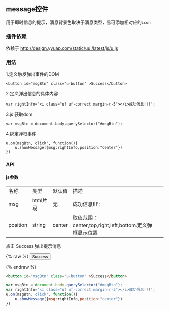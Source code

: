 ## message控件

用于即时信息的提示，消息背景色取决于消息类型，易可添加相对应的`icon`

### 插件依赖

依赖于 http://design.yyuap.com/static/uui/latest/js/u.js

### 用法

1.定义触发弹出事件的DOM

```
<button id="msgBtn" class="u-button" >Success</button>

```
2.定义弹出信息的具体内容

```
var rightInfo='<i class="uf uf-correct margin-r-5"></i>成功信息!!!';

```

3.js 获取dom

```
var msgBtn = document.body.querySelector("#msgBtn");

```

4.绑定弹框事件

```
u.on(msgBtn,'click', function(){
    u.showMessage({msg:rightInfo,position:"center"})
})

```

### API

#### js参数
<table>
  <tbody>
  	  <tr>
	    <td>名称</td>
	    <td>类型</td>
	    <td>默认值</td>
	    <td>描述</td>
	    <td></td>
	  </tr>
	  <tr>
	    <td>msg</td>
	    <td>html片段</td>
	    <td>无</td>
	    <td><i class="uf uf-correct margin-r-5"></i>成功信息!!!';</td>
	    <td></td>
	  </tr>
	  <tr>
	    <td>position</td>
	    <td>string</td>
	    <td>center</td>
	    <td>取值范围：center,top,right,left,bottom.定义弹框显示位置</td>
	    <td></td>
	  </tr>
	</tbody>
</table>


点击 Success 弹出提示消息

{% raw %}
<button id="msgBtn" class="u-button" >Success</button>




<script>
var msgBtn = document.body.querySelector("#msgBtn");
var rightInfo='<i class="uf uf-correct margin-r-5"></i>成功信息!!!';
u.on(msgBtn,'click', function(){ 
    u.showMessage({msg:rightInfo,position:"center"})
})
</script>

{% endraw %}
``` html
<button id="msgBtn" class="u-button" >Success</button>

```

``` js
var msgBtn = document.body.querySelector("#msgBtn");
var rightInfo='<i class="uf uf-correct margin-r-5"></i>成功信息!!!';
u.on(msgBtn,'click', function(){ 
    u.showMessage({msg:rightInfo,position:"center"})
})
```
